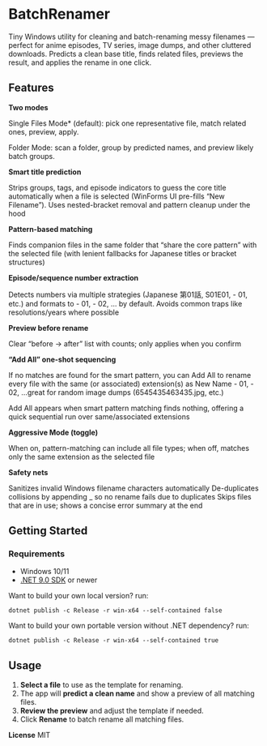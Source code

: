# BatchRenamer

Tiny Windows utility for cleaning and batch-renaming messy filenames — perfect for anime episodes, TV series, image dumps, and other cluttered downloads.
Predicts a clean base title, finds related files, previews the result, and applies the rename in one click.

## Features

**Two modes**

Single Files Mode* (default): pick one representative file, match related ones, preview, apply.

Folder Mode: scan a folder, group by predicted names, and preview likely batch groups.

**Smart title prediction**

Strips groups, tags, and episode indicators to guess the core title automatically when a file is selected (WinForms UI pre-fills “New Filename”). Uses nested-bracket removal and pattern cleanup under the hood 

**Pattern-based matching**

Finds companion files in the same folder that “share the core pattern” with the selected file (with lenient fallbacks for Japanese titles or bracket structures)

**Episode/sequence number extraction**

Detects numbers via multiple strategies (Japanese 第01話, S01E01, - 01, etc.) and formats to - 01, - 02, … by default. Avoids common traps like resolutions/years where possible

**Preview before rename**

Clear “before → after” list with counts; only applies when you confirm

**“Add All” one-shot sequencing**

If no matches are found for the smart pattern, you can Add All to rename every file with the same (or associated) extension(s) as New Name - 01, - 02, …great for random image dumps (6545435463435.jpg, etc.)

  Add All appears when smart pattern matching finds nothing, offering a quick sequential run over same/associated extensions

**Aggressive Mode (toggle)**

When on, pattern-matching can include all file types; when off, matches only the same extension as the selected file

**Safety nets**

  Sanitizes invalid Windows filename characters automatically 
  De-duplicates collisions by appending _<nn> so no rename fails due to duplicates
  Skips files that are in use; shows a concise error summary at the end


## Getting Started

### Requirements

- Windows 10/11
- [.NET 9.0 SDK](https://dotnet.microsoft.com/download) or newer

Want to build your own local version?
run:

```
dotnet publish -c Release -r win-x64 --self-contained false
```

Want to build your own portable version without .NET dependency?
run:

```
dotnet publish -c Release -r win-x64 --self-contained true
```


## Usage

1. **Select a file** to use as the template for renaming.
2. The app will **predict a clean name** and show a preview of all matching files.
3. **Review the preview** and adjust the template if needed.
4. Click **Rename** to batch rename all matching files.

**License**
MIT

